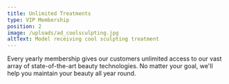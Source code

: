 ```yaml
---
title: Unlimited Treatments
type: VIP Membership
position: 2
image: /uploads/ad_coolsculpting.jpg
altText: Model receiving cool sculpting treatment
---
```

Every yearly membership gives our customers unlimited access to our vast array of state-of-the-art beauty technologies. No matter your goal, we'll help you maintain your beauty all year round.